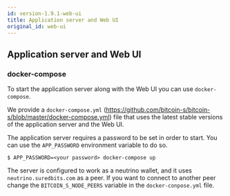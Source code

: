 ```yaml
---
id: version-1.9.1-web-ui
title: Application server and Web UI
original_id: web-ui
---
```


## Application server and Web UI

### docker-compose 

To start the application server along with the Web UI you can use `docker-compose`.

We provide a `docker-compose.yml` (https://github.com/bitcoin-s/bitcoin-s/blob/master/docker-compose.yml) file that uses the latest stable versions of the application server and the Web UI.

The application server requires a password to be set in order to start. You can use the `APP_PASSWORD` environment variable to do so.

```shell
$ APP_PASSWORD=<your password> docker-compose up
```

The server is configured to work as a neutrino wallet, and it uses `neutrino.suredbits.com` as a peer. 
If you want to connect to another peer change the `BITCOIN_S_NODE_PEERS` variable in the `docker-conpose.yml` file. 